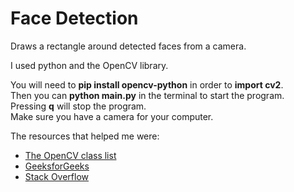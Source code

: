 # Face Detection

Draws a rectangle around detected faces from a camera.

I used python and the OpenCV library.

You will need to **pip install opencv-python** in order to **import cv2**.
\
Then you can **python main.py** in the terminal to start the program.
\
Pressing **q** will stop the program. 
\
Make sure you have a camera for your computer.

The resources that helped me were:
* [The OpenCV class list](https://docs.opencv.org/4.7.0/annotated.html)
* [GeeksforGeeks](https://www.geeksforgeeks.org/opencv-python-tutorial/)
* [Stack Overflow](https://stackoverflow.com/questions/20801015/recommended-values-for-opencv-detectmultiscale-parameters)

